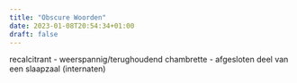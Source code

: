 ```yaml
---
title: "Obscure Woorden"
date: 2023-01-08T20:54:34+01:00
draft: false
---
```


recalcitrant - weerspannig/terughoudend
chambrette - afgesloten deel van een slaapzaal (internaten)